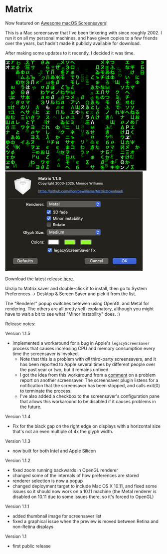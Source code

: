 # Matrix

Now featured on [Awesome macOS Screensavers](https://github.com/agarrharr/awesome-macos-screensavers)! 

This is a Mac screensaver that I've been tinkering with since roughly 2002. I run it on all my personal machines, and have given copies to a few friends over the years, but hadn't made it publicly available for download.

After making some updates to it recently, I decided it was time.

<img src="Matrix.png"><img src="Matrix-config.png"><br>

Download the latest release [here](https://github.com/monroewilliams/MatrixDownload/releases/download/1.1.4/Matrix.saver.zip).

Unzip to Matrix.saver and double-click it to install, then go to System Preferences -> Desktop & Screen Saver and pick it from the list. 

The "Renderer" popup switches betewen using OpenGL and Metal for rendering. The others are all pretty self-explanatory, although you might have to wait a bit to see what "Minor Instability" does. :)

Release notes:

Version 1.1.5
- Implemented a workaround for a bug in Apple's `legacyScreenSaver` process that causes increasing CPU and memory consumption every time the screensaver is invoked. 
  - Note that this is a problem with _all_ third-party screensavers, and it has been reported to Apple several times by different people over the past year or two, but it remains unfixed.
  - I got the idea from this workaround from a [comment](https://github.com/JohnCoates/Aerial/issues/1305#issuecomment-2145945786) on a problem report on another screensaver. The screensaver plugin listens for a notification that the screensaver has been stopped, and calls exit(0) to terminate the process.
  - I've also added a checkbox to the screensaver's configuration pane that allows this workaround to be disabled if it causes problems in the future.

Version 1.1.4
- Fix for the black gap on the right edge on displays with a horizontal size that's not an even multiple of 4x the glyph width.

Version 1.1.3
- now built for both Intel and Apple Silicon

Version 1.1.2
- fixed zoom running backwards in OpenGL renderer
- changed some of the internals of how preferences are stored
- renderer selection is now a popup
- changed deployment target to include Mac OS X 10.11, and fixed some issues so it should now work on a 10.11 machine (the Metal renderer is disabled on 10.11 due to some issues there, so it's forced to OpenGL)

Version 1.1.1
- added thumbnail image for screensaver list
- fixed a graphical issue when the preview is moved between Retina and non-Retina displays

Version 1.1
- first public release
